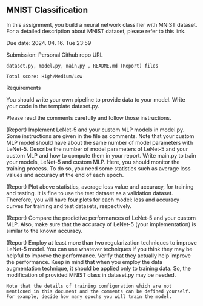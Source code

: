 ## MNIST Classification

In this assignment, you build a neural network classifier with MNIST dataset. For a detailed description about MNIST dataset, please refer to this link.

Due date: 2024. 04. 16. Tue 23:59

Submission: Personal Github repo URL

`dataset.py, model.py, main.py , README.md (Report) files`

`Total score: High/Medium/Low`

Requirements

You should write your own pipeline to provide data to your model. Write your code in the template dataset.py. 

Please read the comments carefully and follow those instructions.

(Report) Implement LeNet-5 and your custom MLP models in model.py. Some instructions are given in the file as comments. Note that your custom MLP model should have about the same number of model parameters with LeNet-5. Describe the number of model parameters of LeNet-5 and your custom MLP and how to compute them in your report.
Write main.py to train your models, LeNet-5 and custom MLP. Here, you should monitor the training process. To do so, you need some statistics such as average loss values and accuracy at the end of each epoch.

(Report) Plot above statistics, average loss value and accuracy, for training and testing. It is fine to use the test dataset as a validation dataset. Therefore, you will have four plots for each model: loss and accuracy curves for training and test datasets, respectively.

(Report) Compare the predictive performances of LeNet-5 and your custom MLP. Also, make sure that the accuracy of LeNet-5 (your implementation) is similar to the known accuracy. 

(Report) Employ at least more than two regularization techniques to improve LeNet-5 model. You can use whatever techniques if you think they may be helpful to improve the performance. Verify that they actually help improve the performance. Keep in mind that when you employ the data augmentation technique, it should be applied only to training data. So, the modification of provided MNIST class in dataset.py may be needed.

`Note that the details of training configuration which are not mentioned in this document and the comments can be defined yourself. For example, decide how many epochs you will train the model.`
